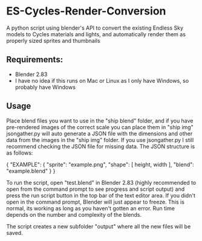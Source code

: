 # ES-Cycles-Render-Conversion
A python script using blender's API to convert the existing Endless Sky models to Cycles materials and lights, and automatically render them as properly sized sprites and thumbnails

## Requirements:
- Blender 2.83
- I have no idea if this runs on Mac or Linux as I only have Windows, so probably have Windows

## Usage
Place blend files you want to use in the "ship blend" folder, and if you have pre-rendered images of the correct scale you can place them in "ship img" 
jsongather.py will auto generate a JSON file with the dimensions and other data  from the images in the "ship img" folder. If you use jsongather.py I still recommend checking the JSON file for missing data. The JSON structure is as follows:

{
    "EXAMPLE": {
        "sprite": "example.png",
        "shape": [
            height,
            width
        ],
        "blend": "example.blend"
    }
}

To run the script, open "test.blend" in Blender 2.83 (highly recommended to open from the command prompt to see progress and script output) and press the run script button in the top bar of the text editor area. If you didn't open in the command prompt, Blender will just appear to freeze. This is normal, its working as long as you haven't gotten an error. Run time depends on the number and complexity of the blends. 

The script creates a new subfolder "output" where all the new files will be saved.
